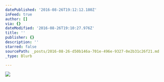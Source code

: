 ```yaml
---
datePublished: '2016-08-26T19:12:12.180Z'
inFeed: true
author: []
via: {}
dateModified: '2016-08-26T19:10:27.976Z'
title: ''
publisher: {}
description: ''
starred: false
sourcePath: _posts/2016-08-26-d50b146a-701e-496e-9327-0e2b31c26f21.md
_type: Blurb

---
```

![](https://the-grid-user-content.s3-us-west-2.amazonaws.com/2f40dd5e-cb7f-45b0-a655-fa21905a2303.jpg)